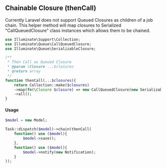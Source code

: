 ## Chainable Closure (thenCall)

Currently Laravel does not support Queued Closures as children of a job chain. This helper method will
map closures to Serialized "CallQueuedClosure" class instances which allows them to be chained.

```php
use Illuminate\Support\Collection;
use Illuminate\Queue\CallQueuedClosure;
use Illuminate\Queue\SerializableClosure;

/**
 * Then Call as Queued Closure
 * @param \Closure ...$closures
 * @return array
 */
function thenCall(...$closures){
    return Collection::make($closures)
    ->map(fn(\Closure $closure) => new CallQueuedClosure(new SerializableClosure($closure)))
    ->all();
}
```

#### Usage

```php
$model = new Model;

Task::dispatch($model)->chain(thenCall(
    function() use ($model){
        $model->save();
    },
    function() use ($model){
        $model->notify(new Notification);
    }
));
```